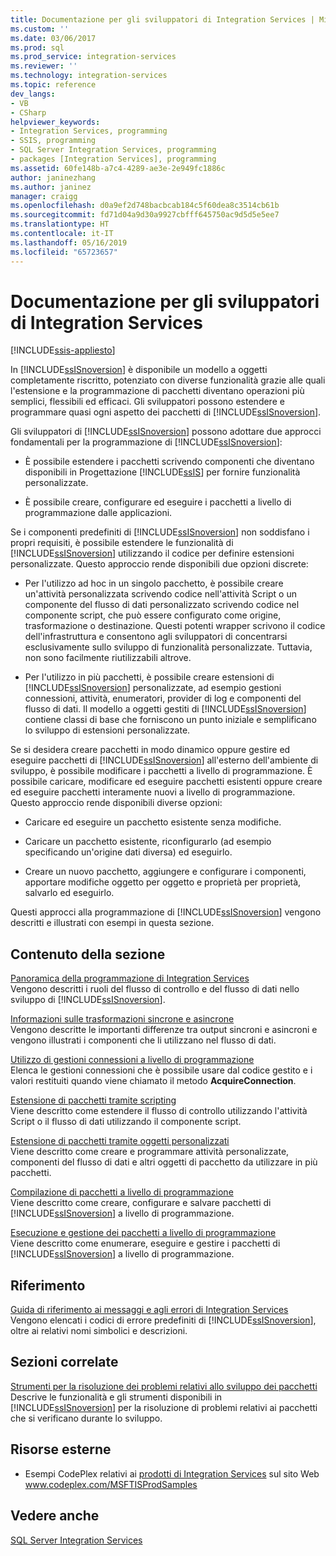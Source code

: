 ```yaml
---
title: Documentazione per gli sviluppatori di Integration Services | Microsoft Docs
ms.custom: ''
ms.date: 03/06/2017
ms.prod: sql
ms.prod_service: integration-services
ms.reviewer: ''
ms.technology: integration-services
ms.topic: reference
dev_langs:
- VB
- CSharp
helpviewer_keywords:
- Integration Services, programming
- SSIS, programming
- SQL Server Integration Services, programming
- packages [Integration Services], programming
ms.assetid: 60fe148b-a7c4-4289-ae3e-2e949fc1886c
author: janinezhang
ms.author: janinez
manager: craigg
ms.openlocfilehash: d0a9ef2d748bacbcab184c5f60dea8c3514cb61b
ms.sourcegitcommit: fd71d04a9d30a9927cbfff645750ac9d5d5e5ee7
ms.translationtype: HT
ms.contentlocale: it-IT
ms.lasthandoff: 05/16/2019
ms.locfileid: "65723657"
---
```

# <a name="integration-services-developer-documentation"></a>Documentazione per gli sviluppatori di Integration Services

[!INCLUDE[ssis-appliesto](../includes/ssis-appliesto-ssvrpluslinux-asdb-asdw-xxx.md)]


  In [!INCLUDE[ssISnoversion](../includes/ssisnoversion-md.md)] è disponibile un modello a oggetti completamente riscritto, potenziato con diverse funzionalità grazie alle quali l'estensione e la programmazione di pacchetti diventano operazioni più semplici, flessibili ed efficaci. Gli sviluppatori possono estendere e programmare quasi ogni aspetto dei pacchetti di [!INCLUDE[ssISnoversion](../includes/ssisnoversion-md.md)].  
  
 Gli sviluppatori di [!INCLUDE[ssISnoversion](../includes/ssisnoversion-md.md)] possono adottare due approcci fondamentali per la programmazione di [!INCLUDE[ssISnoversion](../includes/ssisnoversion-md.md)]:  
  
-   È possibile estendere i pacchetti scrivendo componenti che diventano disponibili in Progettazione [!INCLUDE[ssIS](../includes/ssis-md.md)] per fornire funzionalità personalizzate.  
  
-   È possibile creare, configurare ed eseguire i pacchetti a livello di programmazione dalle applicazioni.  
  
 Se i componenti predefiniti di [!INCLUDE[ssISnoversion](../includes/ssisnoversion-md.md)] non soddisfano i propri requisiti, è possibile estendere le funzionalità di [!INCLUDE[ssISnoversion](../includes/ssisnoversion-md.md)] utilizzando il codice per definire estensioni personalizzate. Questo approccio rende disponibili due opzioni discrete:  
  
-   Per l'utilizzo ad hoc in un singolo pacchetto, è possibile creare un'attività personalizzata scrivendo codice nell'attività Script o un componente del flusso di dati personalizzato scrivendo codice nel componente script, che può essere configurato come origine, trasformazione o destinazione. Questi potenti wrapper scrivono il codice dell'infrastruttura e consentono agli sviluppatori di concentrarsi esclusivamente sullo sviluppo di funzionalità personalizzate. Tuttavia, non sono facilmente riutilizzabili altrove.  
  
-   Per l'utilizzo in più pacchetti, è possibile creare estensioni di [!INCLUDE[ssISnoversion](../includes/ssisnoversion-md.md)] personalizzate, ad esempio gestioni connessioni, attività, enumeratori, provider di log e componenti del flusso di dati. Il modello a oggetti gestiti di [!INCLUDE[ssISnoversion](../includes/ssisnoversion-md.md)] contiene classi di base che forniscono un punto iniziale e semplificano lo sviluppo di estensioni personalizzate.  
  
 Se si desidera creare pacchetti in modo dinamico oppure gestire ed eseguire pacchetti di [!INCLUDE[ssISnoversion](../includes/ssisnoversion-md.md)] all'esterno dell'ambiente di sviluppo, è possibile modificare i pacchetti a livello di programmazione. È possibile caricare, modificare ed eseguire pacchetti esistenti oppure creare ed eseguire pacchetti interamente nuovi a livello di programmazione. Questo approccio rende disponibili diverse opzioni:  
  
-   Caricare ed eseguire un pacchetto esistente senza modifiche.  
  
-   Caricare un pacchetto esistente, riconfigurarlo (ad esempio specificando un'origine dati diversa) ed eseguirlo.  
  
-   Creare un nuovo pacchetto, aggiungere e configurare i componenti, apportare modifiche oggetto per oggetto e proprietà per proprietà, salvarlo ed eseguirlo.  
  
 Questi approcci alla programmazione di [!INCLUDE[ssISnoversion](../includes/ssisnoversion-md.md)] vengono descritti e illustrati con esempi in questa sezione.  
  
## <a name="in-this-section"></a>Contenuto della sezione  
 [Panoramica della programmazione di Integration Services](../integration-services/integration-services-programming-overview.md)  
 Vengono descritti i ruoli del flusso di controllo e del flusso di dati nello sviluppo di [!INCLUDE[ssISnoversion](../includes/ssisnoversion-md.md)].  
  
 [Informazioni sulle trasformazioni sincrone e asincrone](../integration-services/understanding-synchronous-and-asynchronous-transformations.md)  
 Vengono descritte le importanti differenze tra output sincroni e asincroni e vengono illustrati i componenti che li utilizzano nel flusso di dati.  
  
 [Utilizzo di gestioni connessioni a livello di programmazione](../integration-services/working-with-connection-managers-programmatically.md)  
 Elenca le gestioni connessioni che è possibile usare dal codice gestito e i valori restituiti quando viene chiamato il metodo **AcquireConnection**.  
  
 [Estensione di pacchetti tramite scripting](../integration-services/extending-packages-scripting/extending-packages-with-scripting.md)  
 Viene descritto come estendere il flusso di controllo utilizzando l'attività Script o il flusso di dati utilizzando il componente script.  
  
 [Estensione di pacchetti tramite oggetti personalizzati](../integration-services/extending-packages-custom-objects/extending-packages-with-custom-objects.md)  
 Viene descritto come creare e programmare attività personalizzate, componenti del flusso di dati e altri oggetti di pacchetto da utilizzare in più pacchetti.  
  
 [Compilazione di pacchetti a livello di programmazione](../integration-services/building-packages-programmatically/building-packages-programmatically.md)  
 Viene descritto come creare, configurare e salvare pacchetti di [!INCLUDE[ssISnoversion](../includes/ssisnoversion-md.md)] a livello di programmazione.  
  
 [Esecuzione e gestione dei pacchetti a livello di programmazione](../integration-services/run-manage-packages-programmatically/running-and-managing-packages-programmatically.md)  
 Viene descritto come enumerare, eseguire e gestire i pacchetti di [!INCLUDE[ssISnoversion](../includes/ssisnoversion-md.md)] a livello di programmazione.  
  
## <a name="reference"></a>Riferimento  
 [Guida di riferimento ai messaggi e agli errori di Integration Services](../integration-services/integration-services-error-and-message-reference.md)  
 Vengono elencati i codici di errore predefiniti di [!INCLUDE[ssISnoversion](../includes/ssisnoversion-md.md)], oltre ai relativi nomi simbolici e descrizioni.  
  
## <a name="related-sections"></a>Sezioni correlate  
 [Strumenti per la risoluzione dei problemi relativi allo sviluppo dei pacchetti](../integration-services/troubleshooting/troubleshooting-tools-for-package-development.md)  
 Descrive le funzionalità e gli strumenti disponibili in [!INCLUDE[ssISnoversion](../includes/ssisnoversion-md.md)] per la risoluzione di problemi relativi ai pacchetti che si verificano durante lo sviluppo.  
  
## <a name="external-resources"></a>Risorse esterne  
  
-   Esempi CodePlex relativi ai [prodotti di Integration Services](https://go.microsoft.com/fwlink/?LinkID=131204) sul sito Web www.codeplex.com/MSFTISProdSamples  
  
## <a name="see-also"></a>Vedere anche  
 [SQL Server Integration Services](../integration-services/sql-server-integration-services.md)  
  
  
